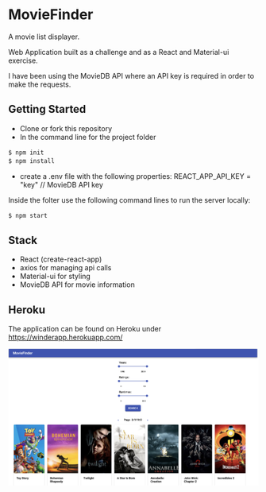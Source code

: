 # MovieFinder
A movie list displayer.

Web Application built as a challenge and as a React and Material-ui exercise.

I have been using the MovieDB API where an API key is required in order to make the requests.

## Getting Started
- Clone or fork this repository
- In the command line for the project folder

```sh
$ npm init
$ npm install
```
- create a .env file with the following properties:
REACT_APP_API_KEY = "key" // MovieDB API key

Inside the folter use the following command lines to run the server locally:
```sh
$ npm start
```

## Stack
- React (create-react-app)
- axios for managing api calls
- Material-ui for styling
- MovieDB API for movie information

## Heroku
The application can be found on Heroku under https://winderapp.herokuapp.com/

<img src='/screenshot.png'>